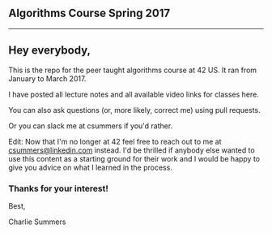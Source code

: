Algorithms Course Spring 2017
-----------------------------
-----------------------------


## Hey everybody,



This is the repo for the peer taught algorithms course at 42 US. It ran from January to March 2017.

I have posted all lecture notes and all available video links for classes here.

You can also ask questions (or, more likely, correct me) using pull requests.

Or you can slack me at csummers if you'd rather.

Edit: Now that I'm no longer at 42 feel free to reach out to me at csummers@linkedin.com instead. I'd be thrilled if anybody else wanted to use this content as a starting ground for their work and I would be happy to give you advice on what I learned in the process.



### Thanks for your interest!



Best,

Charlie Summers
